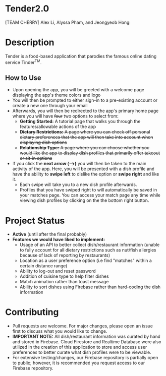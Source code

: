 # Tender2.0
[TEAM CHERRY] Alex Li, Alyssa Pham, and Jeongyeob Hong
# Description
Tender is a food-based application that parodies the famous online dating service Tinder<sup>TM</sup>. 
## How to Use
- Upon opening the app, you will be greeted with a welcome page displaying the app's theme colors and logo
- You will then be prompted to either sign-in to a pre-existing account or create a new one through your email
- Afterwards, you will then be redirected to the app's primary home page where you will have ~~four~~ two options to select from:
  - **Getting Started:** A tutorial page that walks you through the features/allowable actions of the app
  - ~~**Dietary Restrictions:** A page where you can check off personal dietary preferences that the app will then take into account when displaying dish options~~
  - ~~**Relationship Type:** A page where you can choose whether you would like the app to display dish profiles that primarily offer takeout or sit-in options~~
- If you click the **next arrow (-->)** you will then be taken to the main activity of the app. Here, you will be presented with a dish profile and have the ability to **swipe left** to dislike the option or **swipe right** and like it.
  - Each swipe will take you to a new dish profile afterwards.
  - Profiles that you have swiped right to will automatically be saved in your matches page. You can access your match page any time while viewing dish profiles by clicking on the the bottom right button.
#  Project Status
- **Active** (until after the final probably)
- **Features we would have liked to implement:**
  - Usage of an API to better collect dish/restaurant information (unable to fully account for all dietary restrictions such as nut/fish allergies because of lack of reporting by restaurants)
  - Location as a user preference option (i.e find "matches" within a certain distance range)
  - Ability to log-out and reset password
  - Addition of cuisine type to help filter dishes
  - Match animation rather than toast message
  - Ability to sort dishes using Firebase rather than hard-coding the dish information
# Contributing
- Pull requests are welcome. For major changes, please open an issue first to discuss what you would like to change. 
- **IMPORTANT NOTE:** All dish/restaurant information was curated by hand and stored in Firebase. Cloud Firestore and Realtime Database were also utilized in the creation of this application to store and access user preferences to better curate what dish profiles were to be viewable. 
- For extensive testing/changes, our Firebase repository is partially open to public; however, it is recommended you request access to our Firebase repository.
